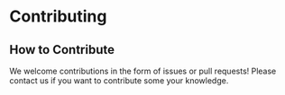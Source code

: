 # Contributing

## How to Contribute

We welcome contributions in the form of issues or pull requests!
Please contact us if you want to contribute some your knowledge.
